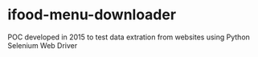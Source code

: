 # ifood-menu-downloader

POC developed in 2015 to test data extration from websites using Python Selenium Web Driver
